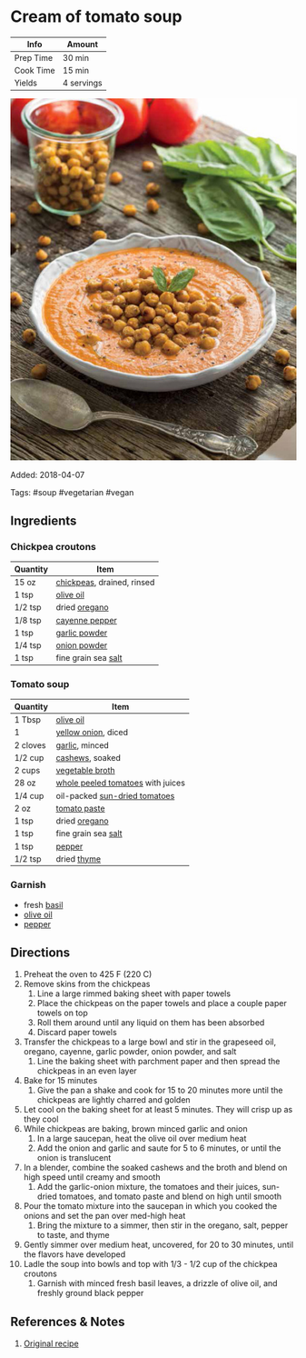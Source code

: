 # Cream of tomato soup

| Info      | Amount     |
| --------- | ---------- |
| Prep Time | 30 min     |
| Cook Time | 15 min     |
| Yields    | 4 servings |

![Cream of tomato soup](../_assets/cream-tomato.jpg)

Added: 2018-04-07

Tags: #soup #vegetarian #vegan

## Ingredients

### Chickpea croutons

| Quantity | Item                                                       |
| -------- | ---------------------------------------------------------- |
| 15 oz    | [chickpeas](../_ingredients/chickpeas.md), drained, rinsed |
| 1 tsp    | [olive oil](../_ingredients/olive%20oil.md)                |
| 1/2 tsp  | dried [oregano](../_ingredients/oregano.md)                |
| 1/8 tsp  | [cayenne pepper](../_ingredients/cayenne%20pepper.md)      |
| 1 tsp    | [garlic powder](../_ingredients/garlic-powder.md)          |
| 1/4 tsp  | [onion powder](../_ingredients/onion-powder.md)            |
| 1 tsp    | fine grain sea [salt](../_ingredients/salt.md)             |

### Tomato soup

| Quantity | Item                                                                              |
| -------- | --------------------------------------------------------------------------------- |
| 1 Tbsp   | [olive oil](../_ingredients/olive%20oil.md)                                       |
| 1        | [yellow onion](../_ingredients/yellow-onion.md), diced                            |
| 2 cloves | [garlic](../_ingredients/garlic.md), minced                                       |
| 1/2 cup  | [cashews](../_ingredients/cashews.md), soaked                                     |
| 2 cups   | [vegetable broth](../_ingredients/vegetable%20broth.md)                           |
| 28 oz    | [whole peeled tomatoes](../_ingredients/whole%20peeled%20tomatoes.md) with juices |
| 1/4 cup  | oil-packed [sun-dried tomatoes](../_ingredients/sun-dried%20tomatoes.md)          |
| 2 oz     | [tomato paste](../_ingredients/tomato%20paste.md)                                 |
| 1 tsp    | dried [oregano](../_ingredients/oregano.md)                                       |
| 1 tsp    | fine grain sea [salt](../_ingredients/salt.md)                                    |
| 1 tsp    | [pepper](../_ingredients/pepper.md)                                               |
| 1/2 tsp  | dried [thyme](../_ingredients/thyme.md)                                           |

### Garnish

* fresh [basil](../_ingredients/basil.md)
* [olive oil](../_ingredients/olive%20oil.md)
* [pepper](../_ingredients/pepper.md)

## Directions

1. Preheat the oven to 425 F (220 C)
2. Remove skins from the chickpeas
   1. Line a large rimmed baking sheet with paper towels
   2. Place the chickpeas on the paper towels and place a couple paper towels on top
   3. Roll them around until any liquid on them has been absorbed
   4. Discard paper towels
3. Transfer the chickpeas to a large bowl and stir in the grapeseed oil, oregano, cayenne, garlic powder, onion powder, and salt
   1. Line the baking sheet with parchment paper and then spread the chickpeas in an even layer
4. Bake for 15 minutes
   1. Give the pan a shake and cook for 15 to 20 minutes more until the chickpeas are lightly charred and golden
5. Let cool on the baking sheet for at least 5 minutes. They will crisp up as they cool
6. While chickpeas are baking, brown minced garlic and onion
   1. In a large saucepan, heat the olive oil over medium heat
   2. Add the onion and garlic and saute for 5 to 6 minutes, or until the onion is translucent
7. In a blender, combine the soaked cashews and the broth and blend on high speed until creamy and smooth
   1. Add the garlic-onion mixture, the tomatoes and their juices, sun-dried tomatoes, and tomato paste and blend on high until smooth
8. Pour the tomato mixture into the saucepan in which you cooked the onions and set the pan over med-high heat
   1. Bring the mixture to a simmer, then stir in the oregano, salt, pepper to taste, and thyme
9. Gently simmer over medium heat, uncovered, for 20 to 30 minutes, until the flavors have developed
10. Ladle the soup into bowls and top with 1/3 - 1/2 cup of the chickpea croutons
    1. Garnish with minced fresh basil leaves, a drizzle of olive oil, and freshly ground black pepper

## References & Notes

1. [Original recipe](http://www.styleathome.com/food-and-drink/recipes/article/recipe-cream-of-tomato-soup-with-roasted-italian-chickpea-croutons)
